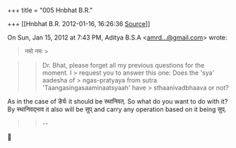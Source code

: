 +++
title = "005 Hnbhat B.R."

+++
[[Hnbhat B.R.	2012-01-16, 16:26:36 [Source](https://groups.google.com/g/samskrita/c/mFZcPyTVGKg)]]



On Sun, Jan 15, 2012 at 7:43 PM, Aditya B.S.A \<[amrd...@gmail.com]()\> wrote:  

> नमो नमः >
> 
> >   
> > 

> 
> > Dr. Bhat, please forget all my previous questions for the moment. I > request you to answer this one: Does the 'sya' aadesha of > ngas-pratyaya from sutra 'Taangasingasaaminaatsyaah' have > sthaanivadbhaava or not?
> > 
> > 
> > 
> > 
> >   
> > 
> > 
> > 
> > 
> > 

  

As in the case of ङेर्यः it should be स्थानिवत्. So what do you want to do with it? By स्थानिवद्भाव it also will be सुप् and carry any operation based on it being सुप्.

  

  

  



> 
> > 
> > 
> > --
> > 
> > 
> > 



